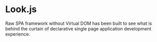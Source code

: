 # Look.js

Raw SPA framework without Virtual DOM has been built to see what is behind the curtain of declarative single page application development experience.
